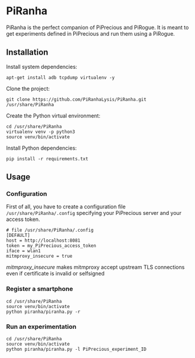 # PiRanha
PiRanha is the perfect companion of PiPrecious and PiRogue. It is meant to get experiments defined in PiPrecious and run them using a PiRogue. 

## Installation
Install system dependencies:
```
apt-get install adb tcpdump virtualenv -y
```

Clone the project:
```
git clone https://github.com/PiRanhaLysis/PiRanha.git /usr/share/PiRanha
```

Create the Python virtual environment:
```
cd /usr/share/PiRanha
virtualenv venv -p python3
source venv/bin/activate
```

Install Python dependencies:
```
pip install -r requirements.txt
```

## Usage
### Configuration
First of all, you have to create a configuration file `/usr/share/PiRanha/.config` specifying your PiPrecious server and your access token. 
```
# file /usr/share/PiRanha/.config
[DEFAULT]
host = http://localhost:8081
token = my_PiPrecious_access_token
iface = wlan1
mitmproxy_insecure = true
```

*mitmproxy_insecure* makes mitmproxy accept upstream TLS connections even if certificate is invalid or selfsigned

### Register a smartphone
```
cd /usr/share/PiRanha
source venv/bin/activate
python piranha/piranha.py -r
```

### Run an experimentation
```
cd /usr/share/PiRanha
source venv/bin/activate
python piranha/piranha.py -l PiPrecious_experiment_ID
```
